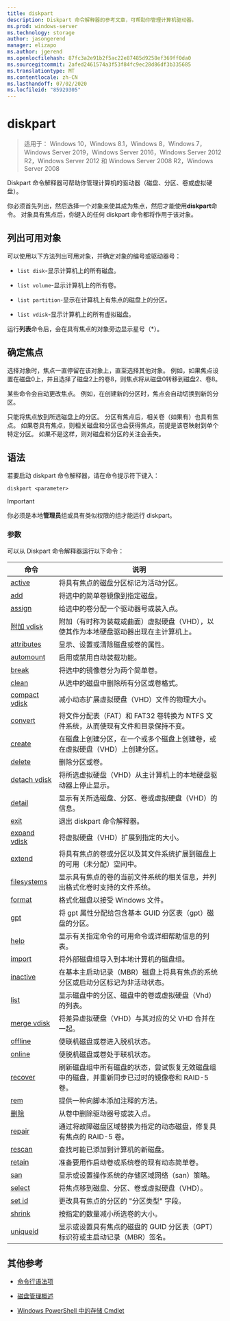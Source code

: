 ```yaml
---
title: diskpart
description: Diskpart 命令解释器的参考文章，可帮助你管理计算机驱动器。
ms.prod: windows-server
ms.technology: storage
author: jasongerend
manager: elizapo
ms.author: jgerend
ms.openlocfilehash: 87fc3a2e91b2f5ac22e87485d9258ef369ff0da0
ms.sourcegitcommit: 2afed2461574a3f53f84fc9ec28d86df3b335685
ms.translationtype: MT
ms.contentlocale: zh-CN
ms.lasthandoff: 07/02/2020
ms.locfileid: "85929305"
---
```

# <a name="diskpart"></a>diskpart

> 适用于： Windows 10，Windows 8.1，Windows 8，Windows 7，Windows Server 2019，Windows Server 2016，Windows Server 2012 R2，Windows Server 2012 和 Windows Server 2008 R2，Windows Server 2008

Diskpart 命令解释器可帮助你管理计算机的驱动器（磁盘、分区、卷或虚拟硬盘）。

你必须首先列出，然后选择一个对象来使其成为焦点，然后才能使用**diskpart**命令。 对象具有焦点后，你键入的任何 diskpart 命令都将作用于该对象。

## <a name="list-available-objects"></a>列出可用对象

可以使用以下方法列出可用对象，并确定对象的编号或驱动器号：

- `list disk`-显示计算机上的所有磁盘。

- `list volume`-显示计算机上的所有卷。

- `list partition`-显示在计算机上有焦点的磁盘上的分区。

- `list vdisk`-显示计算机上的所有虚拟磁盘。

运行**列表**命令后，会在具有焦点的对象旁边显示星号（*）。

## <a name="determine-focus"></a>确定焦点

选择对象时，焦点一直停留在该对象上，直至选择其他对象。 例如，如果焦点设置在磁盘0上，并且选择了磁盘2上的卷8，则焦点将从磁盘0转移到磁盘2、卷8。

某些命令会自动更改焦点。 例如，在创建新的分区时，焦点会自动切换到新的分区。

只能将焦点放到所选磁盘上的分区。 分区有焦点后，相关卷（如果有）也具有焦点。 如果卷具有焦点，则相关磁盘和分区也会获得焦点，前提是该卷映射到单个特定分区。 如果不是这样，则对磁盘和分区的关注会丢失。

## <a name="syntax"></a>语法

若要启动 diskpart 命令解释器，请在命令提示符下键入：

```
diskpart <parameter>
```

> [!IMPORTANT]
> 你必须是本地**管理员**组或具有类似权限的组才能运行 diskpart。

### <a name="parameters"></a>参数

可以从 Diskpart 命令解释器运行以下命令：

| 命令 | 说明 |
| ------- | ----------- |
| [active](active.md) | 将具有焦点的磁盘分区标记为活动分区。 |
| [add](add.md) | 将选中的简单卷镜像到指定磁盘。 |
| [assign](assign.md) | 给选中的卷分配一个驱动器号或装入点。 |
| [附加 vdisk](attach-vdisk.md) | 附加（有时称为装载或曲面）虚拟硬盘（VHD），以使其作为本地硬盘驱动器出现在主计算机上。 |
| [attributes](attributes.md) | 显示、设置或清除磁盘或卷的属性。 |
| [automount](automount.md) | 启用或禁用自动装载功能。 |
| [break](break.md) | 将选中的镜像卷分为两个简单卷。 |
| [clean](clean.md) | 从选中的磁盘中删除所有分区或卷格式。 |
| [compact vdisk](compact-vdisk.md) | 减小动态扩展虚拟硬盘（VHD）文件的物理大小。 |
| [convert](convert.md) | 将文件分配表（FAT）和 FAT32 卷转换为 NTFS 文件系统，从而使现有文件和目录保持不变。 |
| [create](create.md) | 在磁盘上创建分区，在一个或多个磁盘上创建卷，或在虚拟硬盘（VHD）上创建分区。 |
| [delete](delete.md) | 删除分区或卷。 |
| [detach vdisk](detach-vdisk.md) | 将所选虚拟硬盘（VHD）从主计算机上的本地硬盘驱动器上停止显示。 |
| [detail](detail.md) | 显示有关所选磁盘、分区、卷或虚拟硬盘（VHD）的信息。 |
| [exit](exit.md) | 退出 diskpart 命令解释器。 |
| [expand vdisk](expand-vdisk.md) | 将虚拟硬盘（VHD）扩展到指定的大小。 |
| [extend](extend.md) | 将具有焦点的卷或分区以及其文件系统扩展到磁盘上的可用（未分配）空间中。 |
| [filesystems](filesystems.md) | 显示具有焦点的卷的当前文件系统的相关信息，并列出格式化卷时支持的文件系统。 |
| [format](format.md) | 格式化磁盘以接受 Windows 文件。 |
| [gpt](gpt.md) | 将 gpt 属性分配给包含基本 GUID 分区表（gpt）磁盘的分区。 |
| [help](help.md) | 显示有关指定命令的可用命令或详细帮助信息的列表。 |
| [import](import.md) | 将外部磁盘组导入到本地计算机的磁盘组。 |
| [inactive](inactive.md) | 在基本主启动记录（MBR）磁盘上将具有焦点的系统分区或启动分区标记为非活动状态。 |
| [list](list.md) | 显示磁盘中的分区、磁盘中的卷或虚拟硬盘（Vhd）的列表。 |
| [merge vdisk](merge-vdisk.md) | 将差异虚拟硬盘（VHD）与其对应的父 VHD 合并在一起。 |
| [offline](offline.md) | 使联机磁盘或卷进入脱机状态。 |
| [online](online.md) | 使脱机磁盘或卷处于联机状态。 |
| [recover](recover.md) | 刷新磁盘组中所有磁盘的状态，尝试恢复无效磁盘组中的磁盘，并重新同步已过时的镜像卷和 RAID-5 卷。 |
| [rem](rem.md) | 提供一种向脚本添加注释的方法。 |
| [删除](remove.md) | 从卷中删除驱动器号或装入点。 |
| [repair](repair.md) | 通过将故障磁盘区域替换为指定的动态磁盘，修复具有焦点的 RAID-5 卷。 |
| [rescan](rescan.md) | 查找可能已添加到计算机的新磁盘。 |
| [retain](retain.md) | 准备要用作启动卷或系统卷的现有动态简单卷。 |
| [san](san.md) | 显示或设置操作系统的存储区域网络（san）策略。 |
| [select](select.md) | 将焦点移到磁盘、分区、卷或虚拟硬盘（VHD）。 |
| [set id](set-id.md) | 更改具有焦点的分区的 "分区类型" 字段。 |
| [shrink](shrink.md) | 按指定的数量减小所选卷的大小。 |
| [uniqueid](uniqueid.md) | 显示或设置具有焦点的磁盘的 GUID 分区表（GPT）标识符或主启动记录（MBR）签名。 |

## <a name="additional-references"></a>其他参考

- [命令行语法项](command-line-syntax-key.md)

- [磁盘管理概述](https://docs.microsoft.com/windows-server/storage/disk-management/overview-of-disk-management)

- [Windows PowerShell 中的存储 Cmdlet](https://docs.microsoft.com/powershell/module/storage/)
